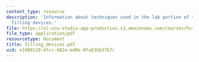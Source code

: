 ```yaml
---
content_type: resource
description: 'Information about techniques used in the lab portion of this class:
  filling devices.'
file: https://ol-ocw-studio-app-production.s3.amazonaws.com/courses/hst-410j-projects-in-microscale-engineering-for-the-life-sciences-spring-2007/e19081284fcc482aed0e0fa83bb3767c_filling_devices.pdf
file_type: application/pdf
resourcetype: Document
title: filling_devices.pdf
uid: e1908128-4fcc-482a-ed0e-0fa83bb3767c
---
```

